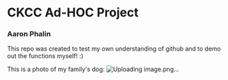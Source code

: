 # CKCC Ad-HOC Project
### Aaron Phalin 
This repo was created to test my own understanding of github and to demo out the functions myself! :) 

This is a photo of my family's dog: 
![Uploading image.png…]()
